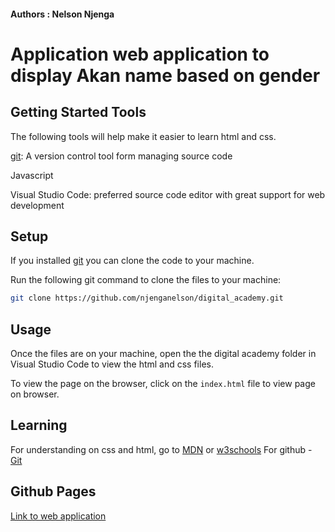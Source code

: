 #### Authors : Nelson Njenga


# Application web application to display Akan name based on gender

## Getting Started Tools

The following tools will help make it easier to learn html and css.

[git](https://github.com/): A version control tool form managing source code

Javascript

Visual Studio Code: preferred source code editor with great support for web development

## Setup 
If you installed [git](https://github.com/) you can clone the code to your machine.

Run the following git command to clone the files to your machine:

```bash
git clone https://github.com/njenganelson/digital_academy.git
```
## Usage
Once the files are on your machine, open the the digital academy folder in Visual Studio Code to view the html and css files.

To view the page on the browser, click on the ```index.html``` file to view page on browser.

## Learning
For understanding on css and html, go to [MDN](https://developer.mozilla.org/en-US/docs/Glossary/CSS) or [w3schools](https://www.w3schools.com/)
For github - [Git](https://github.com/)

## Github Pages
[Link to web application](https://njenganelson.github.io/digital_academy/)
